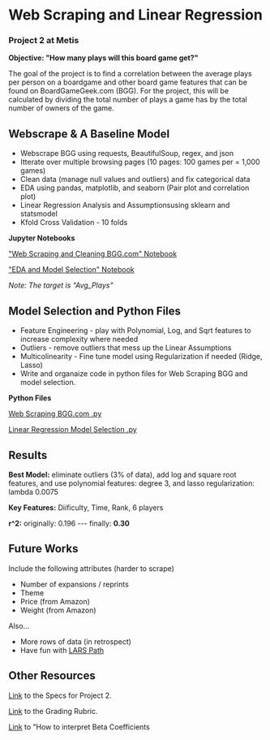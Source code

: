 # Web Scraping and Linear Regression

### Project 2 at Metis
**Objective: "How many plays will this board game get?"**

The goal of the project is to find a correlation between the average plays per person on a boardgame and other board game features that can be found on BoardGameGeek.com (BGG). For the project, this will be calculated by dividing the total number of plays a game has by the total number of owners of the game.

## Webscrape & A Baseline Model

- Webscrape BGG using requests, BeautifulSoup, regex, and json
- Itterate over multiple browsing pages (10 pages: 100 games per = 1,000 games)
- Clean data (manage null values and outliers) and fix categorical data
- EDA using pandas, matplotlib, and seaborn (Pair plot and correlation plot)
- Linear Regression Analysis and Assumptionsusing sklearn and statsmodel
- Kfold Cross Validation - 10 folds

**Jupyter Notebooks**

["Web Scraping and Cleaning BGG.com" Notebook](https://github.com/er-arcadio/Project2_2020_Metis/blob/master/BGG_Scrape_Clean.ipynb)

["EDA and Model Selection" Notebook](https://github.com/er-arcadio/Project2_2020_Metis/blob/master/BGG_Model.ipynb)

*Note: The target is "Avg_Plays"*
<br>

## Model Selection and Python Files
- Feature Engineering -  play with Polynomial, Log, and Sqrt features to increase complexity where needed
- Outliers - remove outliers that mess up the Linear Assumptions
- Multicolinearity - Fine tune model using Regularization if needed (Ridge, Lasso)
- Write and organaize code in python files for Web Scraping BGG  and model selection.

**Python Files**

[Web Scraping BGG.com .py](https://github.com/er-arcadio/Project2_2020_Metis/blob/master/BGG.py)

[Linear Regression Model Selection .py](https://github.com/er-arcadio/Project2_2020_Metis/blob/master/model_selection.py)
<br>

## Results 

**Best Model:** eliminate outliers (3% of data), add log and square root features, and use polynomial features: degree 3, and lasso regularization: lambda 0.0075

**Key Features:** Diificulty, Time, Rank, 6 players

**r^2:** originally: 0.196 --- finally: **0.30**

## Future Works

Include the following attributes (harder to scrape)
- Number of expansions / reprints
- Theme
- Price (from Amazon)
- Weight (from Amazon)

Also...
- More rows of data (in retrospect)
- Have fun with [LARS Path](https://github.com/thisismetis/chi20_ds15/blob/master/curriculum/project-02/regularization/regularization_code.ipynb)

## Other Resources
[Link](https://github.com/thisismetis/chi20_ds15/blob/master/curriculum/project-02/project-02-introduction/project_02.md) to the Specs for Project 2.

[Link](https://docs.google.com/document/d/1oAJrWNR7HxNJVI2IHUuHArEvBccowLqvPObYbqtH0rs/edit) to the Grading Rubric.

[Link](https://data.library.virginia.edu/interpreting-log-transformations-in-a-linear-model/) to "How to interpret Beta Coefficients

